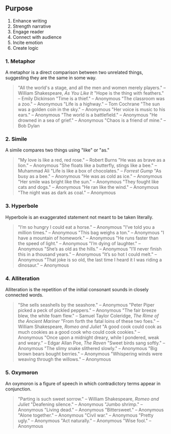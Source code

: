 ## Purpose
1. Enhance writing
2. Strength narrative
3. Engage reader
4. Connect with audience 
5. Incite emotion 
6. Create logic 
### 1. Metaphor  
A metaphor is a direct comparison between two unrelated things, suggesting they are the same in some way.

> "All the world's a stage, and all the men and women merely players." – William Shakespeare, *As You Like It*
> "Hope is the thing with feathers." – Emily Dickinson
> "Time is a thief." – Anonymous
> "The classroom was a zoo." – Anonymous
> "Life is a highway." – Tom Cochrane
> "The sun was a golden coin in the sky." – Anonymous
> "Her voice is music to his ears." – Anonymous
> "The world is a battlefield." – Anonymous
> "He drowned in a sea of grief." – Anonymous
> "Chaos is a friend of mine." – Bob Dylan

### 2. Simile  
A simile compares two things using "like" or "as."

> "My love is like a red, red rose." – Robert Burns
> "He was as brave as a lion." – Anonymous
> "She floats like a butterfly, stings like a bee." – Muhammad Ali
> "Life is like a box of chocolates." – *Forrest Gump*
> "As busy as a bee." – Anonymous
> "He was as cold as ice." – Anonymous
> "Her smile was bright like the sun." – Anonymous
> "They fought like cats and dogs." – Anonymous
> "He ran like the wind." – Anonymous
> "The night was as dark as coal." – Anonymous

### 3. Hyperbole  
Hyperbole is an exaggerated statement not meant to be taken literally.

> "I’m so hungry I could eat a horse." – Anonymous
> "I’ve told you a million times." – Anonymous
> "This bag weighs a ton." – Anonymous
> "I have a mountain of homework." – Anonymous
> "He runs faster than the speed of light." – Anonymous
> "I’m dying of laughter." – Anonymous
> "She’s as old as the hills." – Anonymous
> "I’ll never finish this in a thousand years." – Anonymous
> "It’s so hot I could melt." – Anonymous
> "That joke is so old, the last time I heard it I was riding a dinosaur." – Anonymous

### 4. Alliteration  
Alliteration is the repetition of the initial consonant sounds in closely connected words.

> "She sells seashells by the seashore." – Anonymous
> "Peter Piper picked a peck of pickled peppers." – Anonymous
> "The fair breeze blew, the white foam flew." – Samuel Taylor Coleridge, *The Rime of the Ancient Mariner*
> "From forth the fatal loins of these two foes." – William Shakespeare, *Romeo and Juliet*
> "A good cook could cook as much cookies as a good cook who could cook cookies." – Anonymous
> "Once upon a midnight dreary, while I pondered, weak and weary." – Edgar Allan Poe, *The Raven*
> "Sweet birds sang softly." – Anonymous
> "The slimy snake slithered slowly." – Anonymous
> "Big brown bears bought berries." – Anonymous
> "Whispering winds were weaving through the willows." – Anonymous

### 5. Oxymoron  
An oxymoron is a figure of speech in which contradictory terms appear in conjunction.

> "Parting is such sweet sorrow." – William Shakespeare, *Romeo and Juliet*
> "Deafening silence." – Anonymous
> "Jumbo shrimp." – Anonymous
> "Living dead." – Anonymous
> "Bittersweet." – Anonymous
> "Alone together." – Anonymous
> "Civil war." – Anonymous
> "Pretty ugly." – Anonymous
> "Act naturally." – Anonymous
> "Wise fool." – Anonymous
